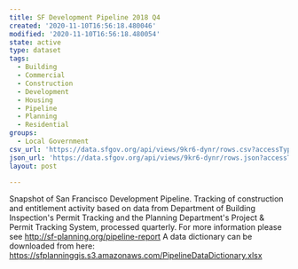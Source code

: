 ```yaml
---
title: SF Development Pipeline 2018 Q4
created: '2020-11-10T16:56:18.480046'
modified: '2020-11-10T16:56:18.480054'
state: active
type: dataset
tags:
  - Building
  - Commercial
  - Construction
  - Development
  - Housing
  - Pipeline
  - Planning
  - Residential
groups:
  - Local Government
csv_url: 'https://data.sfgov.org/api/views/9kr6-dynr/rows.csv?accessType=DOWNLOAD'
json_url: 'https://data.sfgov.org/api/views/9kr6-dynr/rows.json?accessType=DOWNLOAD'
layout: post

---
```

Snapshot of San Francisco Development Pipeline. Tracking of construction and entitlement activity based on data from Department of Building Inspection's Permit Tracking and the Planning Department's Project & Permit Tracking System, processed quarterly. For more information please see http://sf-planning.org/pipeline-report
A data dictionary can be downloaded from here:  https://sfplanninggis.s3.amazonaws.com/PipelineDataDictionary.xlsx
